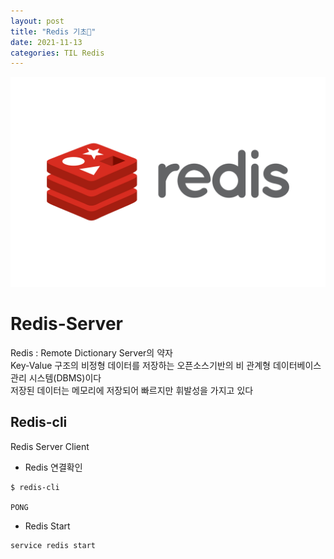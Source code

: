```yaml
---
layout: post
title: "Redis 기초💬"
date: 2021-11-13
categories: TIL Redis
---
```


![](https://raw.githubusercontent.com/Action2theFuture/Action2theFuture.github.io/main/_posts/Images/redis.png)

# Redis-Server

Redis : Remote Dictionary Server의 약자  
Key-Value 구조의 비정형 데이터를 저장하는 오픈소스기반의 비 관계형 데이터베이스 관리 시스템(DBMS)이다  
저장된 데이터는 메모리에 저장되어 빠르지만 휘발성을 가지고 있다  

## Redis-cli
Redis Server Client

- Redis 연결확인
```
$ redis-cli

PONG
```

- Redis Start

```
service redis start
```

